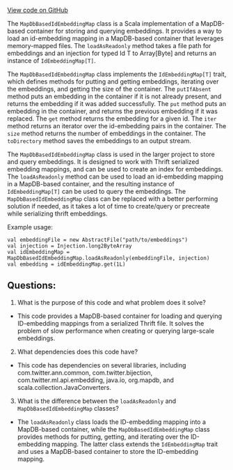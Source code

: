 [View code on GitHub](https://github.com/misbahsy/the-algorithm/ann/src/main/scala/com/twitter/ann/hnsw/MapDbBasedIdEmbeddingMap.scala)

The `MapDbBasedIdEmbeddingMap` class is a Scala implementation of a MapDB-based container for storing and querying embeddings. It provides a way to load an id-embedding mapping in a MapDB-based container that leverages memory-mapped files. The `loadAsReadonly` method takes a file path for embeddings and an injection for typed Id T to Array[Byte] and returns an instance of `IdEmbeddingMap[T]`. 

The `MapDbBasedIdEmbeddingMap` class implements the `IdEmbeddingMap[T]` trait, which defines methods for putting and getting embeddings, iterating over the embeddings, and getting the size of the container. The `putIfAbsent` method puts an embedding in the container if it is not already present, and returns the embedding if it was added successfully. The `put` method puts an embedding in the container, and returns the previous embedding if it was replaced. The `get` method returns the embedding for a given id. The `iter` method returns an iterator over the id-embedding pairs in the container. The `size` method returns the number of embeddings in the container. The `toDirectory` method saves the embeddings to an output stream.

The `MapDbBasedIdEmbeddingMap` class is used in the larger project to store and query embeddings. It is designed to work with Thrift serialized embedding mappings, and can be used to create an index for embeddings. The `loadAsReadonly` method can be used to load an id-embedding mapping in a MapDB-based container, and the resulting instance of `IdEmbeddingMap[T]` can be used to query the embeddings. The `MapDbBasedIdEmbeddingMap` class can be replaced with a better performing solution if needed, as it takes a lot of time to create/query or precreate while serializing thrift embeddings. 

Example usage:

```
val embeddingFile = new AbstractFile("path/to/embeddings")
val injection = Injection.long2ByteArray
val idEmbeddingMap = MapDbBasedIdEmbeddingMap.loadAsReadonly(embeddingFile, injection)
val embedding = idEmbeddingMap.get(1L)
```
## Questions: 
 1. What is the purpose of this code and what problem does it solve? 
- This code provides a MapDB-based container for loading and querying ID-embedding mappings from a serialized Thrift file. It solves the problem of slow performance when creating or querying large-scale embeddings.

2. What dependencies does this code have? 
- This code has dependencies on several libraries, including com.twitter.ann.common, com.twitter.bijection, com.twitter.ml.api.embedding, java.io, org.mapdb, and scala.collection.JavaConverters.

3. What is the difference between the `loadAsReadonly` and `MapDbBasedIdEmbeddingMap` classes? 
- The `loadAsReadonly` class loads the ID-embedding mapping into a MapDB-based container, while the `MapDbBasedIdEmbeddingMap` class provides methods for putting, getting, and iterating over the ID-embedding mapping. The latter class extends the `IdEmbeddingMap` trait and uses a MapDB-based container to store the ID-embedding mapping.